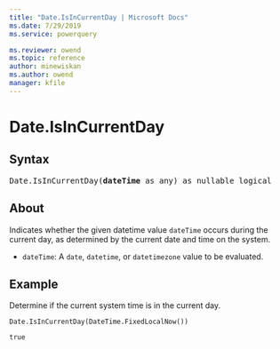 ```yaml
---
title: "Date.IsInCurrentDay | Microsoft Docs"
ms.date: 7/29/2019
ms.service: powerquery

ms.reviewer: owend
ms.topic: reference
author: minewiskan
ms.author: owend
manager: kfile
---
```

# Date.IsInCurrentDay

## Syntax

<pre>
Date.IsInCurrentDay(<b>dateTime</b> as any) as nullable logical
</pre>

## About
Indicates whether the given datetime value `dateTime` occurs during the current day, as determined by the current date and time on the system. 
- `dateTime`: A `date`, `datetime`, or `datetimezone` value to be evaluated.

## Example 
Determine if the current system time is in the current day.

```powerquery-m
Date.IsInCurrentDay(DateTime.FixedLocalNow())
```

`true`

